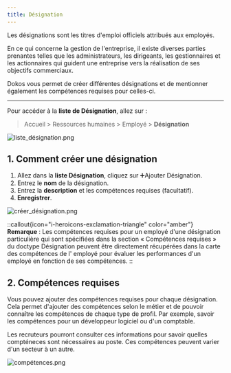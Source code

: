 ```yaml
---
title: Désignation
---
```


Les désignations sont les titres d'emploi officiels attribués aux employés.

En ce qui concerne la gestion de l'entreprise, il existe diverses parties prenantes telles que les administrateurs, les dirigeants, les gestionnaires et les actionnaires qui guident une entreprise vers la réalisation de ses objectifs commerciaux.

Dokos vous permet de créer différentes désignations et de mentionner également les compétences requises pour celles-ci.

---

Pour accéder à la **liste de Désignation**, allez sur :

> Accueil > Ressources humaines > Employé > **Désignation**

![liste_désignation.png](/content/rh/designation/liste_désignation.png)

## 1. Comment créer une désignation

1. Allez dans la **liste Désignation**, cliquez sur :heavy_plus_sign:Ajouter Désignation.
2. Entrez le **nom** de la désignation.
3. Entrez la **description** et les compétences requises (facultatif).
4. **Enregistrer**.

![créer_désignation.png](/content/rh/designation/créer_désignation.png)

::callout{icon="i-heroicons-exclamation-triangle" color="amber"}
**Remarque** : Les compétences requises pour un employé d'une désignation particulière qui sont spécifiées dans la section « Compétences requises » du doctype Désignation peuvent être directement récupérées dans la carte des compétences de l' employé pour évaluer les performances d'un employé en fonction de ses compétences.
::

## 2. Compétences requises

Vous pouvez ajouter des compétences requises pour chaque désignation. Cela permet d'ajouter des compétences selon le métier et de pouvoir connaître les compétences de chaque type de profil. Par exemple, savoir les compétences pour un développeur logiciel ou d'un comptable. 

Les recruteurs pourront consulter ces informations pour savoir quelles compténeces sont nécessaires au poste. Ces compétences peuvent varier d'un secteur à un autre.

![compétences.png](/content/rh/designation/compétences.png)





